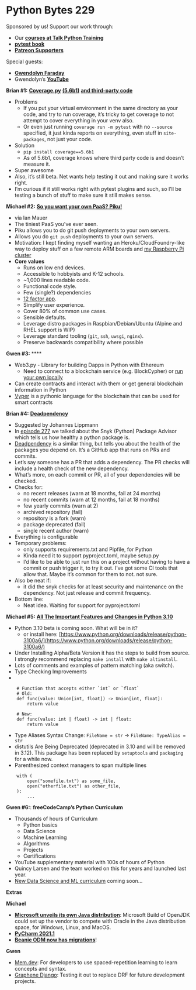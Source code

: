 # Python Bytes 229

Sponsored by us! Support our work through:

- Our [**courses at Talk Python Training**](https://training.talkpython.fm/)
- [**pytest book**](https://pragprog.com/titles/bopytest/python-testing-with-pytest/)
- [**Patreon Supporters**](https://www.patreon.com/pythonbytes)

Special guests: 

- [**Gwendolyn Faraday**](https://twitter.com/gwen_faraday)
- Gwendolyn’s **[YouTube](https://www.youtube.com/channel/UCxA99Yr6P_tZF9_BgtMGAWA)**

**Brian #1:** [**Coverage.py**](https://nedbatchelder.com/blog/202104/coveragepy_and_thirdparty_code.html) [**(5.6b1)**](https://nedbatchelder.com/blog/202104/coveragepy_and_thirdparty_code.html) [**and third-party code**](https://nedbatchelder.com/blog/202104/coveragepy_and_thirdparty_code.html)

- Problems
	- If you put your virtual environment in the same directory as your code, and try to run coverage, it’s tricky to get coverage to not attempt to cover everything in your venv also.
	- Or even just running `coverage run -m pytest` with no `--source` specified, it just kinda reports on everything, even stuff in `site-packages`, not just your code.
- Solution
	- `pip install coverage==5.6b1`
	- As of 5.6b1, coverage knows where third party code is and doesn’t measure it.
- Super awesome
- Also, it’s still beta. Net wants help testing it out and making sure it works right.
- I’m curious if it still works right with pytest plugins and such, so I’ll be testing a bunch of stuff to make sure it still makes sense.  

**Michael #2:** [**So you want your own PaaS? Piku!**](https://github.com/piku/piku)

- via Ian Mauer
- The tiniest PaaS you've ever seen. 
- Piku allows you to do git push deployments to your own servers. 
- Allows you do `git push` deployments to your own servers.
- Motivation: I kept finding myself wanting an Heroku/CloudFoundry-like way to deploy stuff on a few remote ARM boards and [my Raspberry Pi cluster](https://github.com/rcarmo/raspi-cluster)
- **Core values**
	- Runs on low end devices.
	- Accessible to hobbyists and K-12 schools.
	- ~1,000 lines readable code.
	- Functional code style.
	- Few (single?) dependencies
	- [12 factor app](https://12factor.net).
	- Simplify user experience.
	- Cover 80% of common use cases.
	- Sensible defaults.
	- Leverage distro packages in Raspbian/Debian/Ubuntu (Alpine and RHEL support is WIP)
	- Leverage standard tooling (`git`, `ssh`, `uwsgi`, `nginx`).
	- Preserve backwards compatibility where possible

**Gwen #3:** ****

- Web3.py - Library for building Dapps in Python with Ethereum
	- Need to connect to a blockchain service (e.g. BlockCypher) or [run your own locally](https://www.trufflesuite.com/docs/ganache/overview)
- Can create contracts and interact with them or get general blockchain information in Python
- [Vyper](https://vyper.readthedocs.io/en/stable/) is a pythonic language for the blockchain that can be used for smart contracts

**Brian #4:** [**Deadpendency**](https://deadpendency.com/)

- Suggested by Johannes Lippmann
- In [episode 277](https://pythonbytes.fm/episodes/show/227/no-more-awaiting-async-comes-to-sqlalchemy) we talked about the Snyk (Python) Package Advisor which tells us how healthy a python package is.
- [Deadpendency](https://deadpendency.com/) is a similar thing, but tells you about the health of the packages you depend on. It’s a GitHub app that runs on PRs and commits.
- Let’s say someone has a PR that adds a dependency. The PR checks will include a health check of the new dependency. 
- What’s more, on each commit or PR, all of your dependencies will be checked.
- Checks for:
	- no recent releases (warn at 18 months, fail at 24 months)
	- no recent commits (warn at 12 months, fail at 18 months)
	- few yearly commits (warn at 2)
	- archived repository (fail)
	- repository is a fork (warn)
	- package deprecated (fail)
	- single recent author (warn)
- Everything is configurable
- Temporary problems:
	- only supports requirements.txt and Pipfile, for Python
	- Kinda need it to support pyproject.toml, maybe setup.py
	- I’d like to be able to just run this on a project without having to have a commit or push trigger it, to try it out. I’ve got some CI tools that allow that. Maybe it’s common for them to not. not sure.
- Also be neat if:
	- it did the snyk checks for at least security and  maintenance on the dependency. Not just release and commit frequency.
- Bottom line: 
	- Neat idea. Waiting for support for pyproject.toml

**Michael #5:** [**All The Important Features and Changes in Python 3.10**](https://martinheinz.dev/blog/46)

- Python 3.10 beta is coming soon. What will be in it?
	- or install here: [https://www.python.org/downloads/release/python-3100a6/](https://www.python.org/downloads/release/python-3100a6/)
- Under Installing Alpha/Beta Version it has the steps to build from source. I strongly recommend replacing `make install` with `make altinstall`.
- Lots of comments and examples of pattern matching (aka switch).
- Type Checking Improvements
- 
```
    # Function that accepts either `int` or `float`
    # Old:
    def func(value: Union[int, float]) -> Union[int, float]:
        return value
```

``` 
    # New:
    def func(value: int | float) -> int | float:
        return value
```

- Type Aliases Syntax Change: `FileName = str` → `FileName: TypeAlias = str`
- distutils Are Being Deprecated (deprecated in 3.10 and will be removed in 3.12). This package has been replaced by `setuptools` and `packaging` for a while now.
- Parenthesized context managers to span multiple lines

```
    with (
        open("somefile.txt") as some_file,
        open("otherfile.txt") as other_file,
    ):
        ...
```

**Gwen #6:**: **freeCodeCamp’s Python Curriculum**

- Thousands of hours of Curriculum
	- Python basics
	- Data Science
	- Machine Learning
	- Algorithms
	- Projects
	- Certifications
- YouTube supplementary material with 100s of hours of Python
- Quincy Larsen and the team worked on this for years and launched last year.
- [New Data Science and ML curriculum](https://www.freecodecamp.org/news/building-a-data-science-curriculum-with-advanced-math-and-machine-learning/) coming soon…
    
**Extras**

**Michael**

- [**Microsoft unveils its own Java distribution**](https://www.arnnet.com.au/article/687438/microsoft-unveils-its-own-java-distribution/): Microsoft Build of OpenJDK could set up the vendor to compete with Oracle in the Java distribution space, for Windows, Linux, and MacOS.
- [**PyCharm 2021.1**](https://blog.jetbrains.com/pycharm/2021/04/pycharm-2021-1/)
- [**Beanie ODM now has migrations**](https://twitter.com/roman_the_right/status/1382344202839859201)!

**Gwen**

- [Mem.dev](https://mem.dev/): For developers to use spaced-repetition learning to learn concepts and syntax.
- [Graphene Django](https://docs.graphene-python.org/projects/django/en/latest/): Testing it out to replace DRF for future development projects.
